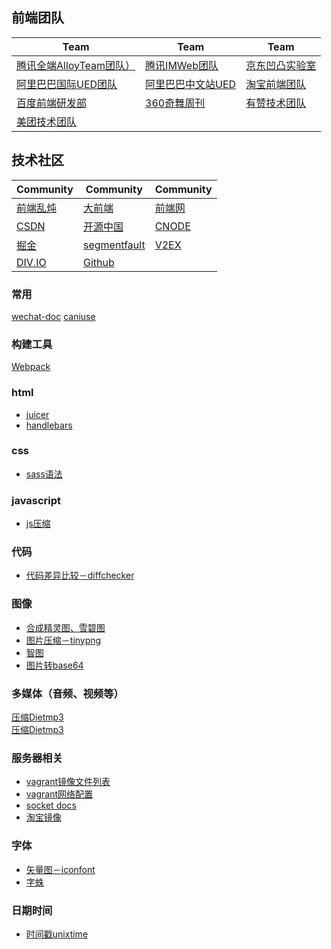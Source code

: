 ## 前端团队

Team | Team | Team
--- | --- | ---
[腾讯全端AlloyTeam团队）](http://www.alloyteam.com) | [腾讯IMWeb团队](http://imweb.io) | [京东凹凸实验室](https://aotu.io)
[阿里巴巴国际UED团队](http://www.aliued.com) | [阿里巴巴中文站UED](http://www.aliued.cn) | [淘宝前端团队](http://taobaofed.org)
[百度前端研发部](http://fex.baidu.com) | [360奇舞周刊](https://weekly.75team.com)  | [有赞技术团队](https://tech.youzan.com)
[美团技术团队](https://tech.meituan.com) |  | 

## 技术社区
Community | Community | Community
--- | --- | ---
[前端乱炖](http://www.html-js.com) | [大前端](http://www.daqianduan.com) | [前端网](http://www.qdfuns.com)
[CSDN](http://www.csdn.net) | [开源中国](https://www.oschina.net) | [CNODE](https://cnodejs.org)
[掘金](https://juejin.im) | [segmentfault](https://segmentfault.com) | [V2EX](https://www.v2ex.com)
[DIV.IO](https://div.io) | [Github](https://github.com) |

### 常用
<a href="https://github.com/unclay/wechat-doc" target="_blank">wechat-doc</a>
<a href="http://caniuse.com/" target="_blank">caniuse</a>

### 构建工具
<a href="https://github.com/unclay/doc/blob/master/webpack.md" target="_blank">Webpack</a>  

### html
+ <a href="http://juicer.name/" target="_blank">juicer</a>  
+ <a href="http://handlebarsjs.com/">handlebars</a>  

### css
+ <a href="http://www.ruanyifeng.com/blog/2012/06/sass.html" target="_blank">sass语法</a>

### javascript
+ <a href="http://tool.oschina.net/jscompress" target="_blank">js压缩</a>

### 代码
+ <a href="https://www.diffchecker.com/" target="_blank">代码差异比较－diffchecker</a>

### 图像  
+ <a href="http://alloyteam.github.io/gopng/" target="_blank">合成精灵图、雪碧图</a>  
+ <a href="https://tinypng.com/" target="_blank">图片压缩－tinypng</a>  
+ <a href="http://zhitu.isux.us/" target="_blank">智图</a>  
+ <a href="http://tool.css-js.com/base64.html" target="_blank">图片转base64</a>

### 多媒体（音频、视频等）  
<a href="http://www.softpedia.com/get/Multimedia/Audio/Audio-Convertors/DietMP3.shtml" target="_blank">压缩Dietmp3</a>  
<a href="http://pan.baidu.com/s/1i4ozMrr" target="_blank">压缩Dietmp3</a>

### 服务器相关
+ <a href="http://www.vagrantbox.es/" target="_blank">vagrant镜像文件列表</a>  
+ <a href="http://docs.vagrantup.com/v2/networking/public_network.html" target="_blank">vagrant网络配置</a>  
+ <a href="http://socket.io/docs/" target="_blank">socket docs</a>  
+ <a href="http://npm.taobao.org/" target="_blank">淘宝镜像</a>
### 字体  
+ <a href="http://www.iconfont.cn/" target="_blank">矢量图－iconfont</a>  
+ <a href="http://font-spider.org/" target="_blank">字蛛</a>  

### 日期时间
+ <a href="http://tool.chinaz.com/Tools/unixtime.aspx" target="_blank">时间戳unixtime</a>

### 
